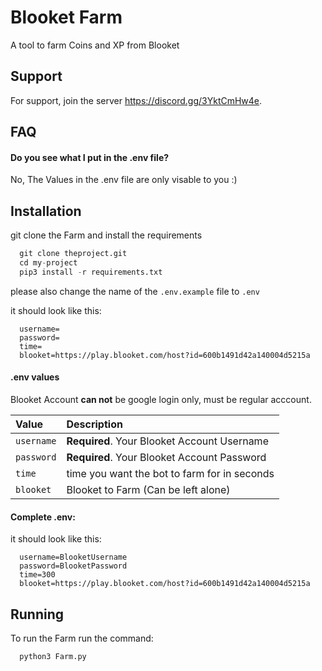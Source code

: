 
# Blooket Farm

A tool to farm Coins and XP from Blooket


## Support

For support, join the server https://discord.gg/3YktCmHw4e.


## FAQ

#### Do you see what I put in the .env file?

No, The Values in the .env file are only visable to you :)


## Installation

git clone the Farm and install the requirements

```python
  git clone theproject.git
  cd my-project
  pip3 install -r requirements.txt
```
please also change the name of the ```.env.example``` file
to ```.env```

it should look like this:
```
  username=
  password=
  time=
  blooket=https://play.blooket.com/host?id=600b1491d42a140004d5215a
```

#### .env values
Blooket Account **can not** be google login only, must be regular acccount.

| Value | Description                |
| :-------- | :------------------------- |
| `username` | **Required**. Your Blooket Account Username |
| `password` | **Required**. Your Blooket Account Password |
| `time` | time you want the bot to farm for in seconds |
| `blooket` | Blooket to Farm (Can be left alone) |


#### Complete .env:
it should look like this:
```
  username=BlooketUsername
  password=BlooketPassword
  time=300
  blooket=https://play.blooket.com/host?id=600b1491d42a140004d5215a
```


    
## Running

To run the Farm run the command:

```python
  python3 Farm.py
```

